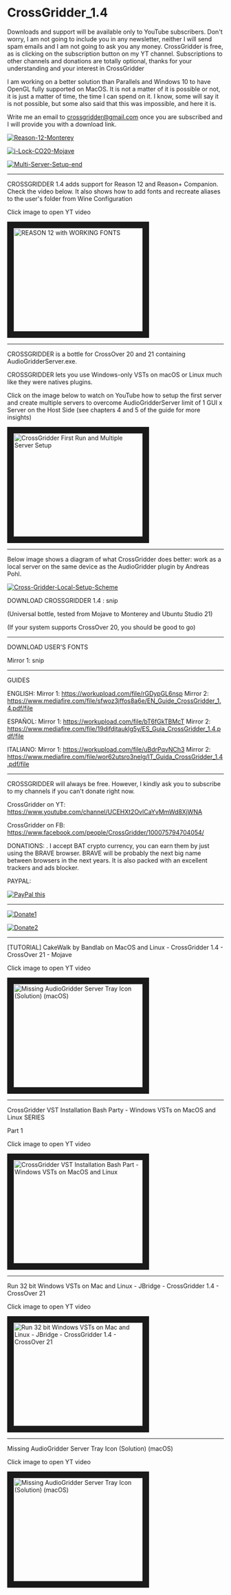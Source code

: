 # CrossGridder_1.4

Downloads and support will be available only to YouTube subscribers. Don't worry, I am not going to include you in any newsletter, 
neither I will send spam emails and I am not going to ask you any money. CrossGridder is free, as is clicking on the subscription 
button on my YT channel. Subscriptions to other channels and donations are totally optional, thanks for your understanding and your
interest in CrossGridder

I am working on a better solution than Parallels and Windows 10 to have OpenGL fully supported on MacOS.
It is not a matter of it is possible or not, it is just a matter of time, the time I can spend on it.
I know, some will say it is not possible, but some also said that this was impossible, and here it is.

Write me an email to crossgridder@gmail.com once you are subscribed and I will provide you with a download link.


<a href="https://ibb.co/HHS99pd"><img src="https://i.ibb.co/ZMjbb1m/Reason-12-Monterey.png" alt="Reason-12-Monterey" border="0" /></a>

<a href="https://ibb.co/2ZW6mRQ"><img src="https://i.ibb.co/phbPGN8/i-Lock-CO20-Mojave.png" alt="i-Lock-CO20-Mojave" border="0"></a>

<a href="https://ibb.co/GcgFL44"><img src="https://i.ibb.co/XSmVgrr/Multi-Server-Setup-end.png" alt="Multi-Server-Setup-end" border="0" /></a>

***********************************************************************************************
CROSSGRIDDER 1.4 adds support for Reason 12 and Reason+ Companion. Check the video below. 
It also shows how to add fonts and recreate aliases to the user's folder from Wine Configuration

Click image to open YT video

<a href="http://www.youtube.com/watch?feature=player_embedded&v=keGQeQSEG2o
" target="_blank"><img src="http://img.youtube.com/vi/keGQeQSEG2o/0.jpg" 
alt="REASON 12 with WORKING FONTS" width="300" height="240" border="15" /></a>

***********************************************************************************************
CROSSGRIDDER is a bottle for CrossOver 20 and 21 containing AudioGridderServer.exe. 

CROSSGRIDDER lets you use Windows-only VSTs on macOS or Linux much like they were natives plugins. 

Click on the image below to watch on YouTube how to setup 
the first server and create multiple servers 
to overcome AudioGridderServer limit of 1 GUI x Server on the Host Side
(see chapters 4 and 5 of the guide for more insights)

<a href="http://www.youtube.com/watch?feature=player_embedded&v=4-9Rk6KpHL0
" target="_blank"><img src="http://img.youtube.com/vi/4-9Rk6KpHL0/0.jpg" 
alt="CrossGridder First Run and Multiple Server Setup" width="300" height="240" border="15" /></a>

************************************************************************************************

Below image shows a diagram of what CrossGridder does better: 
work as a local server on the same device as the AudioGridder plugin by Andreas Pohl.

<a href="https://ibb.co/jfkHbR1"><img src="https://i.ibb.co/tKp3QXW/Cross-Gridder-Local-Setup-Scheme.png" alt="Cross-Gridder-Local-Setup-Scheme" border="0" /></a>

DOWNLOAD CROSSGRIDDER 1.4 : 
snip

                            
(Universal bottle, tested from Mojave to Monterey and Ubuntu Studio 21)

(If your system supports CrossOver 20, you should be good to go)

************************************************************************************************
DOWNLOAD USER'S FONTS

Mirror 1: snip

************************************************************************************************

GUIDES

ENGLISH:  Mirror 1: https://workupload.com/file/rGDypGL6nsp
          Mirror 2: https://www.mediafire.com/file/sfwoz3jffos8a6e/EN_Guide_CrossGridder_1.4.pdf/file
          
ESPAÑOL:  Mirror 1: https://workupload.com/file/bT6fGkTBMcT
          Mirror 2: https://www.mediafire.com/file/19difdjtauklg5y/ES_Guia_CrossGridder_1.4.pdf/file

ITALIANO: Mirror 1: https://workupload.com/file/uBdrPqvNCh3
          Mirror 2: https://www.mediafire.com/file/wor62utsro3nelg/IT_Guida_CrossGridder_1.4.pdf/file
          
************************************************************************************************
CROSSGRIDDER will always be free. However, I kindly ask you to subscribe to 
my channels if you can't donate right now. 

CrossGridder on YT: 
https://www.youtube.com/channel/UCEHXt2OvlCaYvMmWd8XjWNA

CrossGridder on FB:
https://www.facebook.com/people/CrossGridder/100075794704054/

DONATIONS:
. I accept BAT crypto currency, you can earn them by just using the BRAVE browser. 
BRAVE will be probably the next big name between browsers in the next years. It is also packed with
an excellent trackers and ads blocker. 

PAYPAL:

<a href="https://www.paypal.com/donate/?hosted_button_id=54VD7JACZSLF2" 
target="_blank">
<img src="https://www.paypalobjects.com/en_US/GB/i/btn/btn_donateCC_LG.gif" alt="PayPal this" 
title="PayPal – The safer, easier way to pay online!" border="0" />
</a>
************************************************************************************************
<a href="https://ibb.co/2WPKjgY"><img src="https://i.ibb.co/sbQ3FyJ/Donate1.png" alt="Donate1" border="0" /></a>

<a href="https://ibb.co/TB1DX9S"><img src="https://i.ibb.co/Z6SRsqP/Donate2.png" alt="Donate2" border="0" /></a>

************************************************************************************************
[TUTORIAL] CakeWalk by Bandlab on MacOS and Linux - CrossGridder 1.4 - CrossOver 21 - Mojave

Click image to open YT video

<a href="http://www.youtube.com/watch?feature=player_embedded&v=b8inNmlAzA0
" target="_blank"><img src="http://img.youtube.com/vi/b8inNmlAzA0/0.jpg" 
alt="Missing AudioGridder Server Tray Icon (Solution) (macOS)" width="300" height="240" border="15" /></a>

************************************************************************************************
CrossGridder VST Installation Bash Party - Windows VSTs on MacOS and Linux SERIES

Part 1

Click image to open YT video

<a href="http://www.youtube.com/watch?feature=player_embedded&v=pP4O43gaFVM
" target="_blank"><img src="http://img.youtube.com/vi/pP4O43gaFVM/0.jpg" 
alt="CrossGridder VST Installation Bash Part - Windows VSTs on MacOS and Linux" width="300" height="240" border="15" /></a>


************************************************************************************************
Run 32 bit Windows VSTs on Mac and Linux - JBridge - CrossGridder 1.4 - CrossOver 21

Click image to open YT video

<a href="http://www.youtube.com/watch?feature=player_embedded&v=y90mkIw8vAQ
" target="_blank"><img src="http://img.youtube.com/vi/y90mkIw8vAQ/0.jpg" 
alt="Run 32 bit Windows VSTs on Mac and Linux - JBridge - CrossGridder 1.4 - CrossOver 21" width="300" height="240" border="15" /></a>

************************************************************************************************
Missing AudioGridder Server Tray Icon (Solution) (macOS)

Click image to open YT video

<a href="http://www.youtube.com/watch?feature=player_embedded&v=tWW7ufgHPjY
" target="_blank"><img src="http://img.youtube.com/vi/tWW7ufgHPjY/0.jpg" 
alt="Missing AudioGridder Server Tray Icon (Solution) (macOS)" width="300" height="240" border="15" /></a>

